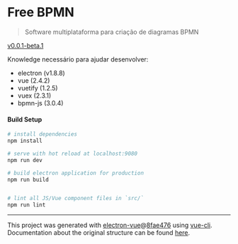 # Free BPMN

> Software multiplataforma para criação de diagramas BPMN

[v0.0.1-beta.1](./releases/tag/v0.0.1-beta.1)

Knowledge necessário para ajudar desenvolver:

- electron (v1.8.8)
- vue (2.4.2)
- vuetify (1.2.5)
- vuex (2.3.1)
- bpmn-js (3.0.4)

#### Build Setup

``` bash
# install dependencies
npm install

# serve with hot reload at localhost:9080
npm run dev

# build electron application for production
npm run build


# lint all JS/Vue component files in `src/`
npm run lint

```

---

This project was generated with [electron-vue](https://github.com/SimulatedGREG/electron-vue)@[8fae476](https://github.com/SimulatedGREG/electron-vue/tree/8fae4763e9d225d3691b627e83b9e09b56f6c935) using [vue-cli](https://github.com/vuejs/vue-cli). Documentation about the original structure can be found [here](https://simulatedgreg.gitbooks.io/electron-vue/content/index.html).
